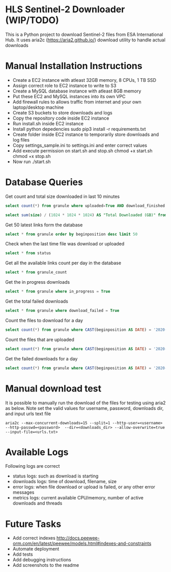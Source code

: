 # HLS Sentinel-2 Downloader (WIP/TODO)

This is a Python project to download Sentinel-2 files from ESA International Hub. 
It uses aria2c (https://aria2.github.io/) download utility to handle actual downloads

# Manual Installation Instructions

* Create a EC2 instance with atleast 32GB memory, 8 CPUs, 1 TB SSD
* Assign correct role to EC2 instance to write to S3 
* Create a MySQL database instance with atleast 8GB memory
* Put these EC2 and MySQL instances into its own VPC
* Add firewall rules to allows traffic from internet and your own laptop/desktop machine
* Create S3 buckets to store downloads and logs
* Copy the repository code inside EC2 instance
* Run install.sh inside EC2 instance
* Install python depedencies 
     sudo pip3 install -r requirements.txt 
* Create folder inside EC2 instance to temporarily store downloads and log files
* Copy settings_sample.ini to settings.ini and enter correct values
* Add execute permission on start.sh and stop.sh
     chmod +x start.sh
     chmod +x stop.sh
* Now run ./start.sh


# Database Queries

Get count and total size downloaded in last 10 minutes
```sql
select count(*) from granule where uploaded=True AND download_finished >= CONVERT_TZ( date_sub(now(),interval 10 minute), 'UTC', 'America/Chicago' )

select sum(size) / (1024 * 1024 * 1024) AS "Total Downloaded (GB)" from granule where uploaded=True AND download_finished >= CONVERT_TZ( date_sub(now(),interval 10 minute), 'UTC', 'America/Chicago' )
```

Get 50 latest links form the database
```sql
select * from granule order by beginposition desc limit 50
```

Check when the last time file was download or uploaded
```sql
select * from status
```

Get all the available links count per day in the database
```sql
select * from granule_count
```

Get the in progress downloads 
```sql
select * from granule where in_progress = True
```

Get the total failed downloads 
```sql
select * from granule where download_failed = True
```

Count the files to download for a day
```sql
select count(*) from granule where CAST(beginposition AS DATE) = '2020-05-30' AND ignore_file = False;
```
Count the files that are uploaded
```sql
select count(*) from granule where CAST(beginposition AS DATE) = '2020-05-30' AND uploaded = True AND ignore_file = False;
```

Get the failed downloads for a day
```sql
select count(*) from granule where CAST(beginposition AS DATE) = '2020-05-30' AND download_failed = True
```

# Manual download test

It is possible to manually run the download of the files for testing using aria2 as below. Note set the valid values for username, password, downloads dir, and input urls text file

```
aria2c --max-concurrent-downloads=15 --split=1 --http-user=<username> --http-passwd=<password>  --dir=<downloads_dir> --allow-overwrite=true --input-file=<urls.txt> 
```

# Available Logs

Following logs are correct
* status logs: such as download is starting 
* downloads logs: time of download, filename, size
* error logs: when file download or upload is failed, or any other error messages
* metrics logs: current available CPU/memory, number of active downloads and threads


# Future Tasks

* Add correct indexes http://docs.peewee-orm.com/en/latest/peewee/models.html#indexes-and-constraints
* Automate deployment
* Add tests
* Add debugging instructions
* Add screenshots to the readme